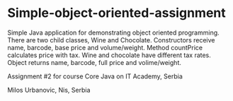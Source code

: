 # Simple-object-oriented-assignment
Simple Java application for demonstrating object oriented programming.
There are two child classes, Wine and Chocolate. 
Constructors receive name, barcode, base price and volume/weight. 
Method countPrice calculates price with tax. Wine and chocolate have different tax rates.
Object returns name, barcode, full price and volime/weight.

Assignment #2 for course Core Java on IT Academy, Serbia

Milos Urbanovic,
Nis, Serbia
